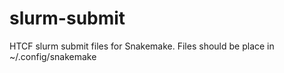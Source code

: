 # slurm-submit
 HTCF slurm submit files for Snakemake.
 Files should be place in ~/.config/snakemake
